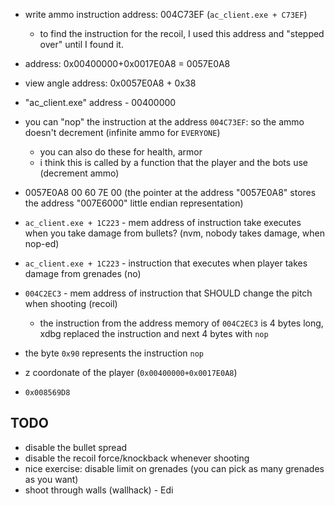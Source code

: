 - write ammo instruction address: 004C73EF (`ac_client.exe + C73EF`)
	-  to find the instruction for the recoil, I used this address and "stepped over" until I found it. 
- address: 0x00400000+0x0017E0A8 = 0057E0A8
- view angle address: 0x0057E0A8 + 0x38
- "ac_client.exe" address - 00400000
- you can "nop" the instruction at the address `004C73EF`: so the ammo doesn't decrement (infinite ammo for `EVERYONE`)
	- you can also do these for health, armor
	- i think this is called by a function that the player and the bots use (decrement ammo)

-  0057E0A8  00 60 7E 00 (the pointer at the address "0057E0A8" stores the address "007E6000" little endian representation)

- `ac_client.exe + 1C223` - mem address of instruction take executes when you take damage from bullets? (nvm, nobody takes damage, when nop-ed)
- `ac_client.exe + 1C223` - instruction that executes when player takes damage from grenades (no)

- `004C2EC3` - mem address of instruction that SHOULD change the pitch when shooting (recoil)
	- the instruction from the address memory of `004C2EC3` is 4 bytes long, xdbg replaced the instruction and next 4 bytes with `nop` 
-  the byte `0x90` represents the instruction `nop`
-  z coordonate of the player (`0x00400000+0x0017E0A8`)
-  `0x008569D8`
## TODO
-  disable the bullet spread
-  disable the recoil force/knockback whenever shooting
-  nice exercise: disable limit on grenades (you can pick as many grenades as you want)
-  shoot through walls (wallhack) - Edi